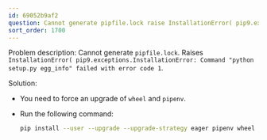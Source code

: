 ```yaml
---
id: 69052b9af2
question: Cannot generate pipfile.lock raise InstallationError( pip9.exceptions.InstallationError)
sort_order: 1700
---
```


Problem description: Cannot generate `pipfile.lock`. Raises `InstallationError( pip9.exceptions.InstallationError: Command "python setup.py egg_info" failed with error code 1`.

Solution:

- You need to force an upgrade of `wheel` and `pipenv`.
- Run the following command:

  ```bash
  pip install --user --upgrade --upgrade-strategy eager pipenv wheel
  ```